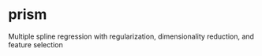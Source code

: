# prism
Multiple spline regression with regularization, dimensionality reduction, and feature selection
